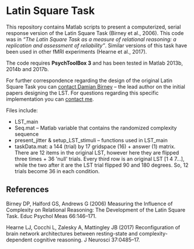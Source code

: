 # Latin Square Task

This repository contains Matlab scripts to present a computerized, serial response version of the Latin Square Task (Birney et al., 2006). This code was in *“The Latin Square Task as a measure of relational reasoning: a replication and assessment of reliability”*. Similar versions of this task have been used in other fMRI experiments (Hearne et al., 2017).

The code requires **PsychToolBox 3** and has been tested in Matlab 2013b, 2014b and 2017b.

For further correspondence regarding the design of the original Latin Square Task you can [contact Damian Birney](http://damian.birney@sydney.edu.au) – the lead author on the initial papers designing the LST.
For questions regarding this specific implementation you can [contact me](l.hearne@uq.edu.au).

Files include:
-	LST_main
-	Seq.mat – Matlab variable that contains the randomized complexity sequence
-	present_jitter & setup_LST_stimuli – functions used in LST_main
-	taskData.mat: a 144 (trial) by 17 gridspace (16) + answer (1) matrix. There are 12 items in the original LST, however here they are flipped three times + 36 'null' trials. Every third row is an original LST [1 4 7…], while the two after it are the LST trial flipped 90 and 180 degrees. So, 12 trials become 36 in each condition. 

## References
Birney DP, Halford GS, Andrews G (2006) Measuring the Influence of Complexity on Relational Reasoning: The Development of the Latin Square Task. Educ Psychol Meas 66:146–171.

Hearne LJ, Cocchi L, Zalesky A, Mattingley JB (2017) Reconfiguration of brain network architectures between resting-state and complexity-dependent cognitive reasoning. J Neurosci 37:0485–17.

